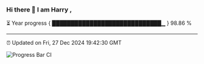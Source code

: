 ### Hi there 👋 I am Harry , 

⏳ Year progress { █████████████████████████████▁ } 98.86 %

---

⏰ Updated on Fri, 27 Dec 2024 19:42:30 GMT

![Progress Bar CI](https://github.com/duykhang68/duykhang68/workflows/Progress%20Bar%20CI/badge.svg)
